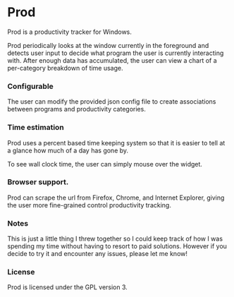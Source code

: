 Prod
=========

Prod is a productivity tracker for Windows.

Prod periodically looks at the window currently in the foreground 
and detects user input to decide what program the user is currently 
interacting with. After enough data has accumulated, the user can 
view a chart of a per-category breakdown of time usage.

### Configurable

The user can modify the provided json config file to create associations
between programs and productivity categories.

### Time estimation

Prod uses a percent based time keeping system so that it is easier to 
tell at a glance how much of a day has gone by.

To see wall clock time, the user can simply mouse over the widget.

### Browser support.

Prod can scrape the url from Firefox, Chrome, and Internet Explorer, 
giving the user more fine-grained control productivity tracking.

### Notes

This is just a little thing I threw together so I could keep track of
how I was spending my time without having to resort to paid solutions.
However if you decide to try it and encounter any issues, please let me know!

### License

Prod is licensed under the GPL version 3.
